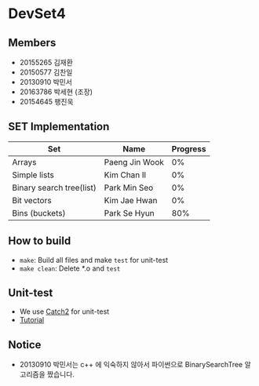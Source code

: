 # DevSet4

## Members

* 20155265 김재환
* 20150577 김찬일
* 20130910 박민서
* 20163786 박세현 (조장)
* 20154645 팽진욱

## SET Implementation

| Set                       | Name           | Progress |
| ------------------------- | -------------- | -------- |
| Arrays                    | Paeng Jin Wook |  0%      |
| Simple lists              | Kim Chan Il    |  0%      |
| Binary search tree(list)  | Park Min Seo   |  0%      |
| Bit vectors               | Kim Jae Hwan   |  0%      |
| Bins (buckets)            | Park Se Hyun   |  80%     |

## How to build

* `make`: Build all files and make `test` for unit-test
* `make clean`: Delete *.o and `test`

## Unit-test

* We use [Catch2](https://github.com/catchorg/Catch2) for unit-test
* [Tutorial](https://github.com/catchorg/Catch2/blob/master/docs/tutorial.md#top)

## Notice

 * 20130910 박민서는 c++ 에 익숙하지 않아서 파이썬으로 BinarySearchTree 알고리즘을 짰습니다.
